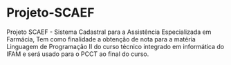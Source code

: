 # Projeto-SCAEF
Projeto SCAEF - Sistema Cadastral para a Assistência Especializada em Farmácia, Tem como finalidade a obtenção de nota para a matéria Linguagem de Programação II do curso técnico integrado em informática do IFAM e será usado para o PCCT ao final do curso.
